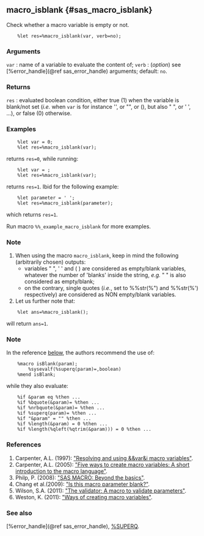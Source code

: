 ## macro_isblank {#sas_macro_isblank}
Check whether a macro variable is empty or not.

~~~sas
	%let res=%macro_isblank(var, verb=no);
~~~

### Arguments
`var` : name of a variable to evaluate the content of;
`verb` : (_option_) see [%error_handle](@ref sas_error_handle) arguments; default: `no`.

### Returns
`res` : evaluated boolean condition, either true (1) when the variable is blank/not set 
	(_i.e._ when `var` is for instance '', or "", or (), but also "    ", or ' ', ...), 
	or false (0) otherwise.

### Examples

~~~sas
	%let var = 0;
	%let res=%macro_isblank(var); 
~~~
returns `res=0`, while running:

~~~sas
	%let var = ;
	%let res=%macro_isblank(var); 
~~~
returns `res=1`. Ibid for the following example:

~~~sas
	%let parameter = ' ';
	%let res=%macro_isblank(parameter); 
~~~
which returns `res=1`.

Run macro `%%_example_macro_isblank` for more examples.

### Note
1. When using the macro `macro_isblank`, keep in mind the following (arbitrarily chosen) outputs: 
    * variables " ", ' ' and ( ) are considered as empty/blank variables, whatever the number of 'blanks' 
inside the string, _e.g._ "     " is also considered as empty/blank; 
    * on the contrary, single quotes (_i.e._, set to %%str(%") and %%str(%') respectively) are considered 
as NON empty/blank variables.
2. Let us further note that:
	
~~~sas
	%let ans=%macro_isblank();
~~~
will return `ans=1`. 

### Note
In the reference [below](#reference), the authors recommend the use of:
	
~~~sas
	%macro isBlank(param);
		%sysevalf(%superq(param)=,boolean)
	%mend isBlank;
~~~
while they also evaluate:

~~~sas
	%if &param eq %then ... 
	%if %bquote(&param)= %then ... 
	%if %nrbquote(&param)= %then ... 
	%if %superq(param)= %then ... 
	%if "&param" = "" %then ... 
	%if %length(&param) = 0 %then ... 
	%if %length(%qleft(%qtrim(&param))) = 0 %then ... 
~~~

### References
1. Carpenter, A.L. (1997): ["Resolving and using &&var&i macro variables"](http://www2.sas.com/proceedings/sugi22/CODERS/PAPER77.PDF).
2. Carpenter, A.L. (2005): ["Five ways to create macro variables: A short introduction to the macro language"](http://analytics.ncsu.edu/sesug/2005/HW03_05.PDF).
3. Philp, P. (2008): ["SAS MACRO: Beyond the basics"](http://www2.sas.com/proceedings/forum2008/045-2008.pdf).
4. Chang et al.(2009): ["Is this macro parameter blank?"](http://changchung.com/download/022-2009.pdf).
5. Wilson, S.A. (2011): ["The validator: A macro to validate parameters"](http://support.sas.com/resources/papers/proceedings11/015-2011.pdf).
6. Weston, K. (2011): ["Ways of creating macro variables"](http://www.mwsug.org/proceedings/2011/tutorials/MWSUG-2011-TS04.pdf).

### See also 
[%error_handle](@ref sas_error_handle),
[%SUPERQ](http://support.sas.com/documentation/cdl/en/mcrolref/61885/HTML/default/viewer.htm#a000206633.htm).
